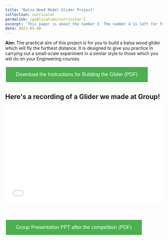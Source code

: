 ```yaml
---
title: "Balsa Wood Model Glider Project"
collection: curricular
permalink: /publication/curricular-1
excerpt: 'This paper is about the number 3. The number 4 is left for future work.'
date: 2021-05-08
---
```



**Aim:** The practical aim of this project is for you to build a balsa wood glider which will fly the furthest distance. It is designed to give you practice in carrying out a small-scale experiment in a similar style to those which you will do on your Engineering courses.


<a href="https://kantrum.github.io/huangjiongtao.github.io/files/Instructions _for_Building_the_Glider.pdf" target="_blank">
  <button style="background-color: #4CAF50; /* Green */
    border: none;
    color: white;
    padding: 15px 32px;
    text-align: center;
    text-decoration: none;
    display: inline-block;
    font-size: 16px;
    margin: 4px 2px;
    cursor: pointer;">
    Download the Instructions for Building the Glider (PDF)
  </button>
</a>

Here's a recording of a Glider we made at Group!
---

<div style="position: relative; padding-bottom: 56.25%; padding-top: 25px; height: 0;">
  <iframe src="//player.bilibili.com/player.html?aid=965975747&bvid=BV18W4y1N7gr&cid=1397731000&p=1" style="position: absolute; top: 0; left: 0; width: 100%; height: 100%;" frameborder="0" allowfullscreen></iframe>
</div>

<br>
<br>
<br>

<a href="https://kantrum.github.io/huangjiongtao.github.io/files/Glider_Group_Presentation.pdf" target="_blank">
  <button style="background-color: #4CAF50; /* Green */
    border: none;
    color: white;
    padding: 15px 32px;
    text-align: center;
    text-decoration: none;
    display: inline-block;
    font-size: 16px;
    margin: 4px 2px;
    cursor: pointer;">
    Group Presentation PPT after the competition (PDF)
  </button>
</a>
